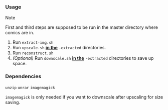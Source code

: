 ### Usage

> [!NOTE]
> First and third steps are supposed to be run in the master directory where comics are in.

1. Run ``extract-img.sh``
2. Run ``upscale.sh`` <ins>**in the**</ins> ``-extracted`` directories.
3. Run ``reconstruct.sh``
4. _(Optional)_ Run ``downscale.sh`` <ins>**in the**</ins> ``-extracted`` directories to save up space.

### Dependencies
``unzip`` ``unrar`` ``imagemagick``

``imagemagick`` is only needed if you want to downscale after upscaling for size saving.

